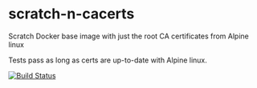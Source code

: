 # scratch-n-cacerts
Scratch Docker base image with just the root CA certificates from Alpine linux

Tests pass as long as certs are up-to-date with Alpine linux.

[![Build Status](https://travis-ci.org/ApsOps/scratch-n-cacerts.svg?branch=master)](https://travis-ci.org/ApsOps/scratch-n-cacerts)
